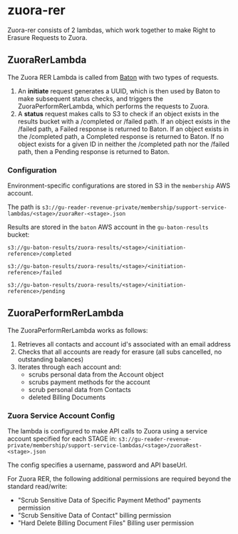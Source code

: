 # zuora-rer

Zuora-rer consists of 2 lambdas, which work together to make Right to Erasure Requests to Zuora.
 
## ZuoraRerLambda 
The Zuora RER Lambda is called from [Baton](https://github.com/guardian/baton) with two types of requests.
1. An **initiate** request generates a UUID, which is then used by Baton to make subsequent status checks, and triggers the ZuoraPerformRerLambda, which performs the requests to Zuora.
2. A **status** request makes calls to S3 to check if an object exists in the results bucket with a /completed or /failed path. If an object exists in the /failed path, a Failed response is returned to Baton. If an object exists in the /completed path, a Completed response is returned to Baton. If no object exists for a given ID in neither the /completed path nor the /failed path, then a Pending response is returned to Baton.

### Configuration
Environment-specific configurations are stored in S3 in the `membership` AWS account.

The path is `s3://gu-reader-revenue-private/membership/support-service-lambdas/<stage>/zuoraRer-<stage>.json`

Results are stored in the `baton` AWS account in the `gu-baton-results` bucket:

`s3://gu-baton-results/zuora-results/<stage>/<initiation-reference>/completed`

`s3://gu-baton-results/zuora-results/<stage>/<initiation-reference>/failed`

`s3://gu-baton-results/zuora-results/<stage>/<initiation-reference>/pending`

## ZuoraPerformRerLambda 
The ZuoraPerformRerLambda works as follows:
1. Retrieves all contacts and account id's associated with an email address
2. Checks that all accounts are ready for erasure (all subs cancelled, no outstanding balances)
3. Iterates through each account and:
   - scrubs personal data from the Account object
   - scrubs payment methods for the account
   - scrub personal data from Contacts
   - deleted Billing Documents

### Zuora Service Account Config

The lambda is configured to make API calls to Zuora using a service account specified for each STAGE in:
`s3://gu-reader-revenue-private/membership/support-service-lambdas/<stage>/zuoraRest-<stage>.json` 

The config specifies a username, password and API baseUrl.

For Zuora RER, the following additional permissions are required beyond the standard read/write:
- "Scrub Sensitive Data of Specific Payment Method" payments permission
- "Scrub Sensitive Data of Contact" billing permission
- "Hard Delete Billing Document Files" Billing user permission 


